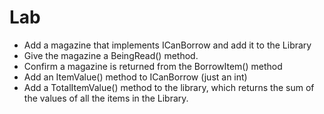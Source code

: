 # Lab

- Add a magazine that implements ICanBorrow and add it to the Library
- Give the magazine a BeingRead() method. 
- Confirm a magazine is returned from the BorrowItem() method
- Add an ItemValue() method to ICanBorrow (just an int)
- Add a TotalItemValue() method to the library, which returns the sum of the values of all the items in the Library.